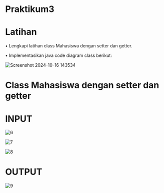 # Praktikum3
# Latihan

• Lengkapi latihan class Mahasiswa dengan setter dan getter.

• Implementasikan java code diagram class berikut:

![Screenshot 2024-10-16 143534](https://github.com/user-attachments/assets/f919fa67-7627-4c0c-83ce-2cbc396a59e7)

# Class Mahasiswa dengan setter dan getter
# INPUT
  
![6](https://github.com/user-attachments/assets/421c668c-15cf-481a-8b63-a38a5e1a642a)

![7](https://github.com/user-attachments/assets/dc24d1ab-c55a-44aa-843b-a8ae84c663c6)

![8](https://github.com/user-attachments/assets/e3b6303f-0bdd-4ca3-9eca-4359662f48b9)

# OUTPUT

![9](https://github.com/user-attachments/assets/beddea28-4ab8-4735-9ff9-c4db5c2641b1)






